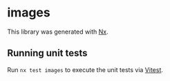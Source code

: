 # images

This library was generated with [Nx](https://nx.dev).

## Running unit tests

Run `nx test images` to execute the unit tests via [Vitest](https://vitest.dev/).
